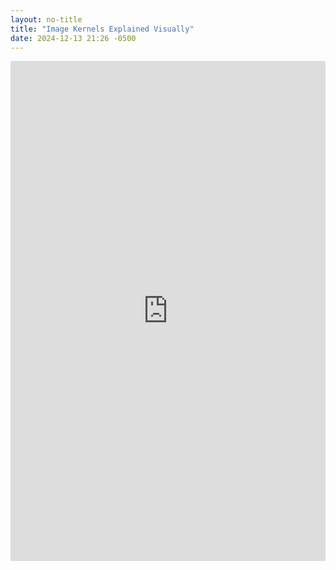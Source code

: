 ```yaml
---
layout: no-title
title: "Image Kernels Explained Visually"
date: 2024-12-13 21:26 -0500
---
```


<iframe
    src="https://setosa.io/ev/image-kernels/"
    width="100%"
    height="800px"
    style="border:none;">
</iframe>
